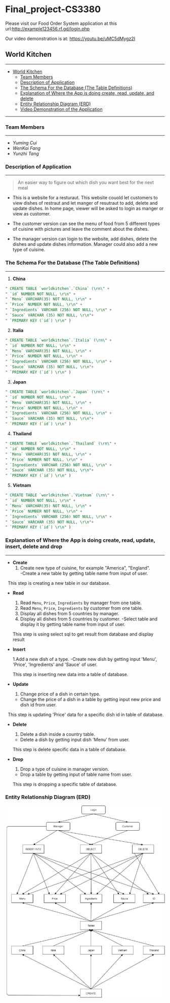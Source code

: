# Final_project-CS3380

Please visit our Food Order System application at this url:http://example123456.rf.gd/login.php

Our video demonstration is at: https://youtu.be/uMC5dMygz2I

## World Kitchen
---

<!-- TOC -->
- [World Kitchen](#world-kitchen)
   - [Team Members](#team-members)
   - [Description of Application](#description-of-application)
   - [The Schema For the Database (The Table Definitions)](#the-schema-for-the-database-the-table-definitions)
   - [Explanation of Where the App is doing create, read, update, and delete](#explanation-of-where-the-app-is-doing-create-read-update-and-delete)
   - [Entity Relationship Diagram (ERD)](#entity-relationship-diagram-erd)
   - [Video Demonstration of the Application](#video-demonstration-of-the-application)




<!-- /TOC -->

---

### Team Members
---
- *Yuming Cui*
- *WenKai Fang*
- *Yunzhi Tang*



### Description of Application
---

> An easier way to figure out which dish you want best for the next meal

- This is a website for a resturaut. This website couold let customers to view dishes of restraut and let manger of resutraut to add, delete and update dishes. In home page, viewer will be asked to login as manger or view as customer. 

- The customer version can see the menu of food from 5 different types of cuisine with pictures and leave the comment about the dishes.
- The manager version can login to the website, add dishes, delete the dishes and update dishes information. Manager could also add a new type of cuisine.  




### The Schema For the Database (The Table Definitions)
---

1. **China**
```sql
" CREATE TABLE `worldkitchen`.`China` (\rn\" +
" `id` NUMBER NOT NULL, \r\n" +
" `Menu` VARCHAR(35) NOT NULL, \r\n" +
" `Price` NUMBER NOT NULL, \r\n" +
" `Ingredients` VARCHAR (256) NOT NULL, \r\n" +
" `Sauce` VARCHAR (35) NOT NULL, \r\n"+ 
" `PRIMARY KEY (`id`) \r\n" )
```

2. **Italia**
```sql
" CREATE TABLE `worldkitchen`.`Italia` (\rn\" +
" `id` NUMBER NOT NULL, \r\n" +
" `Menu` VARCHAR(35) NOT NULL, \r\n" +
" `Price` NUMBER NOT NULL, \r\n" +
" `Ingredients` VARCHAR (256) NOT NULL, \r\n" +
" `Sauce` VARCHAR (35) NOT NULL, \r\n"+ 
" `PRIMARY KEY (`id`) \r\n" )
```

3. **Japan**
```sql
" CREATE TABLE `worldkitchen`.`Japan` (\rn\" +
" `id` NUMBER NOT NULL, \r\n" +
" `Menu` VARCHAR(35) NOT NULL, \r\n" +
" `Price` NUMBER NOT NULL, \r\n" +
" `Ingredients` VARCHAR (256) NOT NULL, \r\n" +
" `Sauce` VARCHAR (35) NOT NULL, \r\n"+ 
" `PRIMARY KEY (`id`) \r\n" )
```

4. **Thailand**
```sql
" CREATE TABLE `worldkitchen`.`Thailand` (\rn\" +
" `id` NUMBER NOT NULL, \r\n" +
" `Menu` VARCHAR(35) NOT NULL, \r\n" +
" `Price` NUMBER NOT NULL, \r\n" +
" `Ingredients` VARCHAR (256) NOT NULL, \r\n" +
" `Sauce` VARCHAR (35) NOT NULL, \r\n"+ 
" `PRIMARY KEY (`id`) \r\n" )
```

5. **Vietnam**
```sql
" CREATE TABLE `worldkitchen`.`Vietnam` (\rn\" +
" `id` NUMBER NOT NULL, \r\n" +
" `Menu` VARCHAR(35) NOT NULL, \r\n" +
" `Price` NUMBER NOT NULL, \r\n" +
" `Ingredients` VARCHAR (256) NOT NULL, \r\n" +
" `Sauce` VARCHAR (35) NOT NULL, \r\n"+ 
" `PRIMARY KEY (`id`) \r\n" )
```





### Explanation of Where the App is doing create, read, update, insert, delete and drop
---

- **Create** 
   1. Create new type of cuisine, for example "America", "England".  
   -Create a new table by getting table name from input of user. 
   
   This step is creating a new table in our database. 
      
- **Read**
   1. Read `Menu`, `Price`, `Ingredients` by manager from one table.
   2. Read `Menu`, `Price`, `Ingredients` by customer from one table.
   3. Display all dishes from 5 countries by manager. 
   4. Display all dishes from 5 countries by customer.
   -Select table and display it by getting table name from input of user.
   
   This step is using select sql to get result from database and display result
   
- **Insert**

  1.Add a new dish of a type.
  -Create new dish by getting input 'Menu', 'Price', 'Ingredients' and 'Sauce' of user.
  
  This step is inserting new data into a table of database.
  
- **Update**
   1. Change price of a dish in certain type. 
   - Change the price of a dish in a table by getting input new price and dish id from user.
   
   This step is updating 'Price' data for a specific dish id in table of database.
   
 - **Delete**
   1. Delete a dish inside a country table.
   - Delete a dish by getting input dish 'Menu' from user.
   
   This step is delete specific data in a table of database.

 - **Drop**
   1. Drop a type of cuisine in manager version.
   - Drop a table by getting input of table name from user.
   
   This step is dropping a specific table of database.
### Entity Relationship Diagram (ERD)
![](https://github.com/tangyz007/Final_project-CS3380/blob/master/Entity%20Relationship%20Diagram%20(ERD).jpg)
